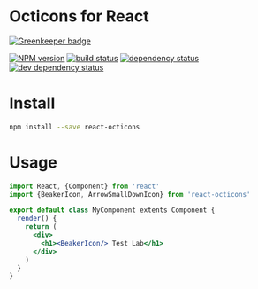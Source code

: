 # Octicons for React

[![Greenkeeper badge](https://badges.greenkeeper.io/philschatz/react-octicons.svg)](https://greenkeeper.io/)

[![NPM version][npm-image]][npm-url]
[![build status][travis-image]][travis-url]
[![dependency status][dependency-image]][dependency-url]
[![dev dependency status][dev-dependency-image]][dev-dependency-url]

# Install

```sh
npm install --save react-octicons
```

# Usage

```jsx
import React, {Component} from 'react'
import {BeakerIcon, ArrowSmallDownIcon} from 'react-octicons'

export default class MyComponent extents Component {
  render() {
    return (
      <div>
        <h1><BeakerIcon/> Test Lab</h1>
      </div>
    )
  }
}
```

[npm-image]: https://img.shields.io/npm/v/react-octicons.svg
[npm-url]: https://npmjs.org/package/react-octicons
[travis-image]: https://img.shields.io/travis/philschatz/react-octicons.svg
[travis-url]: https://travis-ci.org/philschatz/react-octicons
[dependency-image]: https://img.shields.io/david/philschatz/react-octicons.svg
[dependency-url]: https://david-dm.org/philschatz/react-octicons
[dev-dependency-image]: https://img.shields.io/david/dev/philschatz/react-octicons.svg
[dev-dependency-url]: https://david-dm.org/philschatz/react-octicons#info=devDependencies
